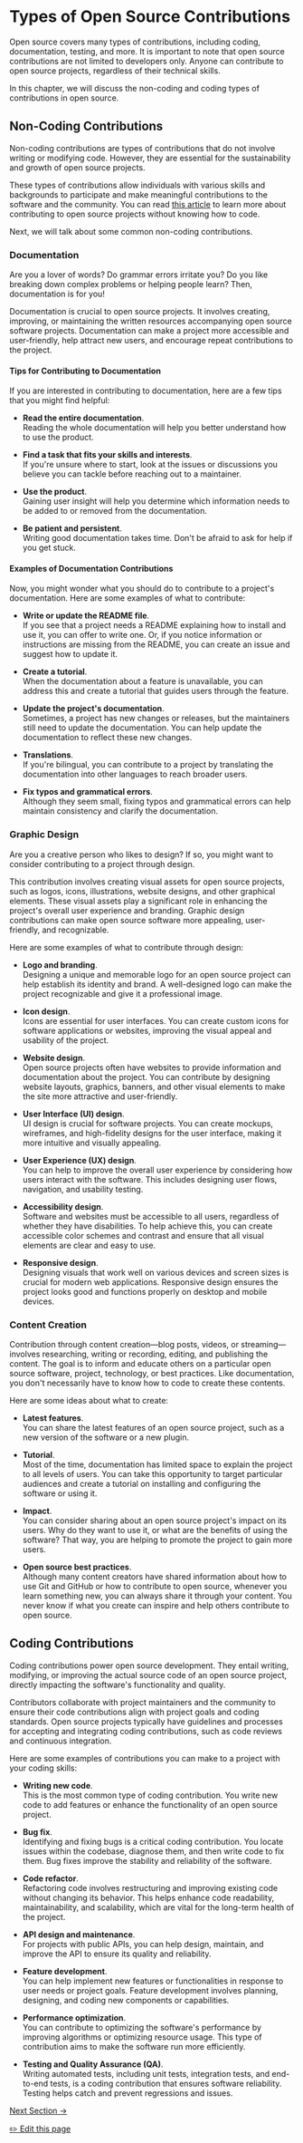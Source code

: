 # Types of Open Source Contributions

Open source covers many types of contributions, including coding, documentation, testing, and more. It is important to note that open source contributions are not limited to developers only. Anyone can contribute to open source projects, regardless of their technical skills.

In this chapter, we will discuss the non-coding and coding types of contributions in open source.

## Non-Coding Contributions

Non-coding contributions are types of contributions that do not involve writing or modifying code. However, they are essential for the sustainability and growth of open source projects.

These types of contributions allow individuals with various skills and backgrounds to participate and make meaningful contributions to the software and the community. You can read [this article](https://dev.to/opensauced/how-to-contribute-to-open-source-without-knowing-how-to-code-a-guide-with-project-suggestions-59e5) to learn more about contributing to open source projects without knowing how to code.

Next, we will talk about some common non-coding contributions.

### Documentation

Are you a lover of words? Do grammar errors irritate you? Do you like breaking down complex problems or helping people learn? Then, documentation is for you!

Documentation is crucial to open source projects. It involves creating, improving, or maintaining the written resources accompanying open source software projects. Documentation can make a project more accessible and user-friendly, help attract new users, and encourage repeat contributions to the project.

#### Tips for Contributing to Documentation

If you are interested in contributing to documentation, here are a few tips that you might find helpful:

- **Read the entire documentation**. <br/> Reading the whole documentation will help you better understand how to use the product.

- **Find a task that fits your skills and interests**. <br/> If you're unsure where to start, look at the issues or discussions you believe you can tackle before reaching out to a maintainer.

- **Use the product**. <br/> Gaining user insight will help you determine which information needs to be added to or removed from the documentation.

- **Be patient and persistent**. <br/> Writing good documentation takes time. Don't be afraid to ask for help if you get stuck.

#### Examples of Documentation Contributions

Now, you might wonder what you should do to contribute to a project's documentation. Here are some examples of what to contribute:

- **Write or update the README file**. <br/> If you see that a project needs a README explaining how to install and use it, you can offer to write one. Or, if you notice information or instructions are missing from the README, you can create an issue and suggest how to update it.

- **Create a tutorial**. <br/> When the documentation about a feature is unavailable, you can address this and create a tutorial that guides users through the feature.

- **Update the project's documentation**. <br/> Sometimes, a project has new changes or releases, but the maintainers still need to update the documentation. You can help update the documentation to reflect these new changes.

- **Translations**. <br/> If you're bilingual, you can contribute to a project by translating the documentation into other languages to reach broader users.

- **Fix typos and grammatical errors**. <br/> Although they seem small, fixing typos and grammatical errors can help maintain consistency and clarify the documentation.

### Graphic Design

Are you a creative person who likes to design? If so, you might want to consider contributing to a project through design.

This contribution involves creating visual assets for open source projects, such as logos, icons, illustrations, website designs, and other graphical elements. These visual assets play a significant role in enhancing the project's overall user experience and branding. Graphic design contributions can make open source software more appealing, user-friendly, and recognizable.

Here are some examples of what to contribute through design:

- **Logo and branding**. <br/> Designing a unique and memorable logo for an open source project can help establish its identity and brand. A well-designed logo can make the project recognizable and give it a professional image.

- **Icon design**. <br/> Icons are essential for user interfaces. You can create custom icons for software applications or websites, improving the visual appeal and usability of the project.

- **Website design**. <br/> Open source projects often have websites to provide information and documentation about the project. You can contribute by designing website layouts, graphics, banners, and other visual elements to make the site more attractive and user-friendly.

- **User Interface (UI) design**. <br/> UI design is crucial for software projects. You can create mockups, wireframes, and high-fidelity designs for the user interface, making it more intuitive and visually appealing.

- **User Experience (UX) design**. <br/> You can help to improve the overall user experience by considering how users interact with the software. This includes designing user flows, navigation, and usability testing.

- **Accessibility design**. <br/> Software and websites must be accessible to all users, regardless of whether they have disabilities. To help achieve this, you can create accessible color schemes and contrast and ensure that all visual elements are clear and easy to use.

- **Responsive design**. <br/> Designing visuals that work well on various devices and screen sizes is crucial for modern web applications. Responsive design ensures the project looks good and functions properly on desktop and mobile devices.

### Content Creation

Contribution through content creation—blog posts, videos, or streaming—involves researching, writing or recording, editing, and publishing the content. The goal is to inform and educate others on a particular open source software, project, technology, or best practices. Like documentation, you don't necessarily have to know how to code to create these contents.

Here are some ideas about what to create:

- **Latest features**. <br/> You can share the latest features of an open source project, such as a new version of the software or a new plugin.

- **Tutorial**. <br/> Most of the time, documentation has limited space to explain the project to all levels of users. You can take this opportunity to target particular audiences and create a tutorial on installing and configuring the software or using it.

- **Impact**. <br/> You can consider sharing about an open source project's impact on its users. Why do they want to use it, or what are the benefits of using the software? That way, you are helping to promote the project to gain more users.

- **Open source best practices**. <br/> Although many content creators have shared information about how to use Git and GitHub or how to contribute to open source, whenever you learn something new, you can always share it through your content. You never know if what you create can inspire and help others contribute to open source.

## Coding Contributions

Coding contributions power open source development. They entail writing, modifying, or improving the actual source code of an open source project, directly impacting the software's functionality and quality.

Contributors collaborate with project maintainers and the community to ensure their code contributions align with project goals and coding standards. Open source projects typically have guidelines and processes for accepting and integrating coding contributions, such as code reviews and continuous integration.

Here are some examples of contributions you can make to a project with your coding skills:

- **Writing new code**. <br/> This is the most common type of coding contribution. You write new code to add features or enhance the functionality of an open source project.

- **Bug fix**. <br/> Identifying and fixing bugs is a critical coding contribution. You locate issues within the codebase, diagnose them, and then write code to fix them. Bug fixes improve the stability and reliability of the software.

- **Code refactor**. <br/> Refactoring code involves restructuring and improving existing code without changing its behavior. This helps enhance code readability, maintainability, and scalability, which are vital for the long-term health of the project.

- **API design and maintenance**. <br/> For projects with public APIs, you can help design, maintain, and improve the API to ensure its quality and reliability.

- **Feature development**. <br/> You can help implement new features or functionalities in response to user needs or project goals. Feature development involves planning, designing, and coding new components or capabilities.

- **Performance optimization**. <br/> You can contribute to optimizing the software's performance by improving algorithms or optimizing resource usage. This type of contribution aims to make the software run more efficiently.

- **Testing and Quality Assurance (QA)**. <br/> Writing automated tests, including unit tests, integration tests, and end-to-end tests, is a coding contribution that ensures software reliability. Testing helps catch and prevent regressions and issues.

[Next Section ->](08-additional-resources.md)

<a href="https://github.com/open-sauced/intro/edit/main/07-types-of-contributions.md">
 ✏️  Edit this page
  </a>
